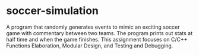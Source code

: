 # soccer-simulation

A program that randomly generates events to mimic an exciting soccer game with commentary between two teams. The program prints out stats at half time and when the game finishes. This assignment focuses on C/C++ Functions Elaboration, Modular Design, and Testing and Debugging.
